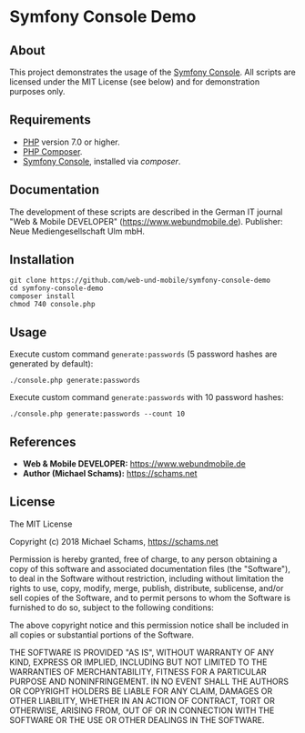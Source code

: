 # Symfony Console Demo

## About

This project demonstrates the usage of the [Symfony Console](https://symfony.com/doc/current/components/console.html). All scripts are licensed under the MIT License (see below) and for demonstration purposes only.


## Requirements

* [PHP](https://php.net/) version 7.0 or higher.
* [PHP Composer](https://getcomposer.org/).
* [Symfony Console](https://symfony.com/doc/current/components/console.html), installed via *composer*.


## Documentation

The development of these scripts are described in the German IT journal "Web & Mobile DEVELOPER" (https://www.webundmobile.de).
Publisher: Neue Mediengesellschaft Ulm mbH.


## Installation

```
git clone https://github.com/web-und-mobile/symfony-console-demo
cd symfony-console-demo
composer install
chmod 740 console.php
```

## Usage

Execute custom command `generate:passwords` (5 password hashes are generated by default):
```
./console.php generate:passwords
```

Execute custom command `generate:passwords` with 10 password hashes:
```
./console.php generate:passwords --count 10
```


## References

* **Web & Mobile DEVELOPER:** https://www.webundmobile.de
* **Author (Michael Schams):** https://schams.net


## License

The MIT License

Copyright (c) 2018 Michael Schams, https://schams.net

Permission is hereby granted, free of charge, to any person obtaining a copy of this software and associated documentation files (the "Software"), to deal in the Software without restriction, including without limitation the rights to use, copy, modify, merge, publish, distribute, sublicense, and/or sell copies of the Software, and to permit persons to whom the Software is furnished to do so, subject to the following conditions:

The above copyright notice and this permission notice shall be included in all copies or substantial portions of the Software.

THE SOFTWARE IS PROVIDED "AS IS", WITHOUT WARRANTY OF ANY KIND, EXPRESS OR IMPLIED, INCLUDING BUT NOT LIMITED TO THE WARRANTIES OF MERCHANTABILITY, FITNESS FOR A PARTICULAR PURPOSE AND NONINFRINGEMENT. IN NO EVENT SHALL THE AUTHORS OR COPYRIGHT HOLDERS BE LIABLE FOR ANY CLAIM, DAMAGES OR OTHER LIABILITY, WHETHER IN AN ACTION OF CONTRACT, TORT OR OTHERWISE, ARISING FROM, OUT OF OR IN CONNECTION WITH THE SOFTWARE OR THE USE OR OTHER DEALINGS IN THE SOFTWARE.
